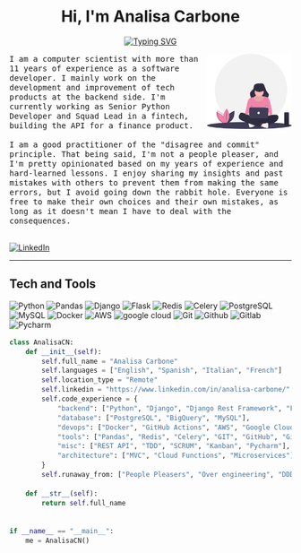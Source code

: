 <h1 align="center">
Hi, I'm Analisa Carbone
</h1>
<p align="center">
<a href="https://git.io/typing-svg"><img src="https://readme-typing-svg.herokuapp.com?font=Raleway&size=24&duration=3000&pause=1000&color=F185A9&center=true&vCenter=true&width=435&lines=Computer+Scientist;Backend+Engineer;Python+Developer" alt="Typing SVG" /></a>
</p>
<img  width="30%" align="right" alt="GIF" src="https://github.com/analisacn/analisacn/blob/main/resources/undraw_voice_interface_eckp.svg?raw=true"/>


<samp width="65%">
I am a computer scientist with more than 11 years of experience as a software developer. I mainly work on the development and improvement of tech products  at the backend side. I'm currently working as Senior Python Developer and Squad Lead in a fintech, building the API for a finance product.
</br>
</br>
I am a good practitioner of the "disagree and commit" principle. That being said, I'm not a people pleaser, and I'm pretty opinionated based on my years of experience and hard-learned lessons. I enjoy sharing my insights and past mistakes with others to prevent them from making the same errors, but I avoid going down the rabbit hole. Everyone is free to make their own choices and their own mistakes, as long as it doesn't mean I have to deal with the consequences.
</br>
</br>
</samp>

[![LinkedIn](https://img.shields.io/badge/LinkedIn-%230077B5.svg)](https://www.linkedin.com/in/analisa-carbone/)


------
## Tech and Tools

<img src="https://img.shields.io/badge/-Python-05122A?style=flat&logo=python" alt="Python"/> <img src="https://img.shields.io/badge/-Pandas-05122A?style=flat&logo=pandas" alt="Pandas"/> 
<img src="https://img.shields.io/badge/-Django-05122A?style=flat&logo=django" alt="Django"/>
<img src="https://img.shields.io/badge/-Flask-05122A?style=flat&logo=flask" alt="Flask"/>
<img src="https://img.shields.io/badge/-Redis-05122A?style=flat&logo=Redis" alt="Redis"/>
<img src="https://img.shields.io/badge/-Celery-05122A?style=flat&logo=celery" alt="Celery"/>
<img src="https://img.shields.io/badge/PostgreSQL-05122A?style=flat&logo=PostgreSQL" alt="PostgreSQL">
<img src="https://img.shields.io/badge/-MySQL-05122A?style=flat&logo=MySQL" alt="MySQL">
<img src="https://img.shields.io/badge/-Docker-05122A?style=flat&logo=docker" alt="Docker">
<img src="https://img.shields.io/badge/-AWS-05122A?style=flat&logo=Amazon%20AWS" alt="AWS">
<img src="https://img.shields.io/badge/-Google Clod-05122A?style=flat&logo=Google%20Cloud" alt="google cloud">
<img src="https://img.shields.io/badge/-Git-05122A?style=flat&logo=git" alt="Git"/> 
<img src="https://img.shields.io/badge/-Github-05122A?style=flat&logo=github" alt="Github"/> 
<img src="https://img.shields.io/badge/-Gitlab-05122A?style=flat&logo=gitlab" alt="Gitlab"/> 
<img src="https://img.shields.io/badge/-PyCharm-05122A?style=flat&logo=pycharm" alt="Pycharm"/> 
</br>

```python
class AnalisaCN:
    def __init__(self):
        self.full_name = "Analisa Carbone"
        self.languages = ["English", "Spanish", "Italian", "French"]
        self.location_type = "Remote"
        self.linkedin = "https://www.linkedin.com/in/analisa-carbone/"
        self.code_experience = {
            "backend": ["Python", "Django", "Django Rest Framework", "Flask"],
            "database": ["PostgreSQL", "BigQuery", "MySQL"],
            "devops": ["Docker", "GitHub Actions", "AWS", "Google Cloud"],
            "tools": ["Pandas", "Redis", "Celery", "GIT", "GitHub", "GitLab"],
            "misc": ["REST API", "TDD", "SCRUM", "Kanban", "Pycharm"],
            "architecture": ["MVC", "Cloud Functions", "Microservices"],
        }
        self.runaway_from: ["People Pleasers", "Over engineering", "DDD", "Clean Code"]

    def __str__(self):
        return self.full_name


if __name__ == "__main__":
    me = AnalisaCN()
```

